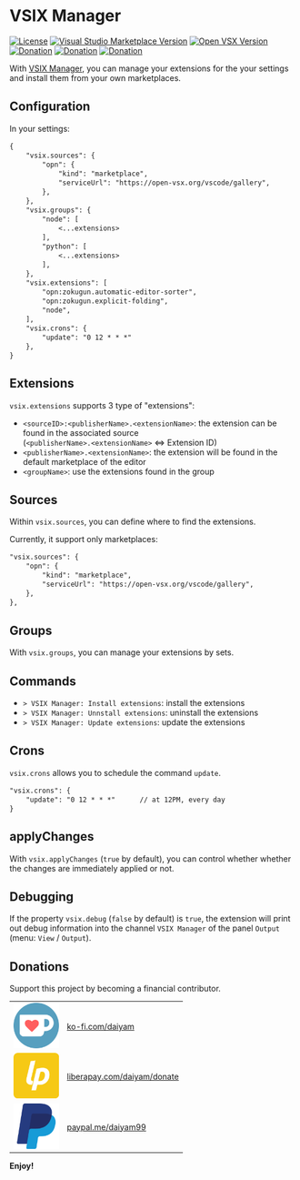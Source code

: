 VSIX Manager
============

[![License](https://img.shields.io/badge/license-MIT-blue.svg)](./LICENSE)
[![Visual Studio Marketplace Version](https://img.shields.io/visual-studio-marketplace/v/zokugun.vsix-manager?label=VS%20Marketplace)](https://marketplace.visualstudio.com/items?itemName=zokugun.vsix-manager)
[![Open VSX Version](https://img.shields.io/open-vsx/v/zokugun/vsix-manager?label=Open%20VSX)](https://open-vsx.org/extension/zokugun/vsix-manager)
[![Donation](https://img.shields.io/badge/donate-ko--fi-green)](https://ko-fi.com/daiyam)
[![Donation](https://img.shields.io/badge/donate-liberapay-green)](https://liberapay.com/daiyam/donate)
[![Donation](https://img.shields.io/badge/donate-paypal-green)](https://paypal.me/daiyam99)

With [VSIX Manager](https://github.com/zokugun/vscode-vsix-manager), you can manage your extensions for the your settings and install them from your own marketplaces.

Configuration
-------------

In your settings:

```jsonc
{
    "vsix.sources": {
        "opn": {
            "kind": "marketplace",
            "serviceUrl": "https://open-vsx.org/vscode/gallery",
        },
    },
    "vsix.groups": {
        "node": [
            <...extensions>
        ],
        "python": [
            <...extensions>
        ],
    },
    "vsix.extensions": [
        "opn:zokugun.automatic-editor-sorter",
        "opn:zokugun.explicit-folding",
        "node",
    ],
    "vsix.crons": {
        "update": "0 12 * * *"
    },
}
```

Extensions
----------

`vsix.extensions` supports 3 type of "extensions":
- `<sourceID>:<publisherName>.<extensionName>`: the extension can be found in the associated source<br>
    (`<publisherName>.<extensionName>` <=> Extension ID)
- `<publisherName>.<extensionName>`: the extension will be found in the default marketplace of the editor
- `<groupName>`: use the extensions found in the group

Sources
-------

Within `vsix.sources`, you can define where to find the extensions.

Currently, it support only marketplaces:

```
"vsix.sources": {
    "opn": {
        "kind": "marketplace",
        "serviceUrl": "https://open-vsx.org/vscode/gallery",
    },
},
```

Groups
------

With `vsix.groups`, you can manage your extensions by sets.

Commands
--------

- `> VSIX Manager: Install extensions`: install the extensions
- `> VSIX Manager: Unnstall extensions`: uninstall the extensions
- `> VSIX Manager: Update extensions`: update the extensions

Crons
-----

`vsix.crons` allows you to schedule the command `update`.

```jsonc
"vsix.crons": {
    "update": "0 12 * * *"      // at 12PM, every day
}
```

applyChanges
------------

With `vsix.applyChanges` (`true` by default), you can control whether whether the changes are immediately applied or not.

Debugging
---------

If the property `vsix.debug` (`false` by default) is `true`, the extension will print out debug information into the channel `VSIX Manager` of the panel `Output` (menu: `View` / `Output`).

Donations
---------

Support this project by becoming a financial contributor.

<table>
    <tr>
        <td><img src="https://raw.githubusercontent.com/daiyam/assets/master/icons/256/funding_kofi.png" alt="Ko-fi" width="80px" height="80px"></td>
        <td><a href="https://ko-fi.com/daiyam" target="_blank">ko-fi.com/daiyam</a></td>
    </tr>
    <tr>
        <td><img src="https://raw.githubusercontent.com/daiyam/assets/master/icons/256/funding_liberapay.png" alt="Liberapay" width="80px" height="80px"></td>
        <td><a href="https://liberapay.com/daiyam/donate" target="_blank">liberapay.com/daiyam/donate</a></td>
    </tr>
    <tr>
        <td><img src="https://raw.githubusercontent.com/daiyam/assets/master/icons/256/funding_paypal.png" alt="PayPal" width="80px" height="80px"></td>
        <td><a href="https://paypal.me/daiyam99" target="_blank">paypal.me/daiyam99</a></td>
    </tr>
</table>

**Enjoy!**

